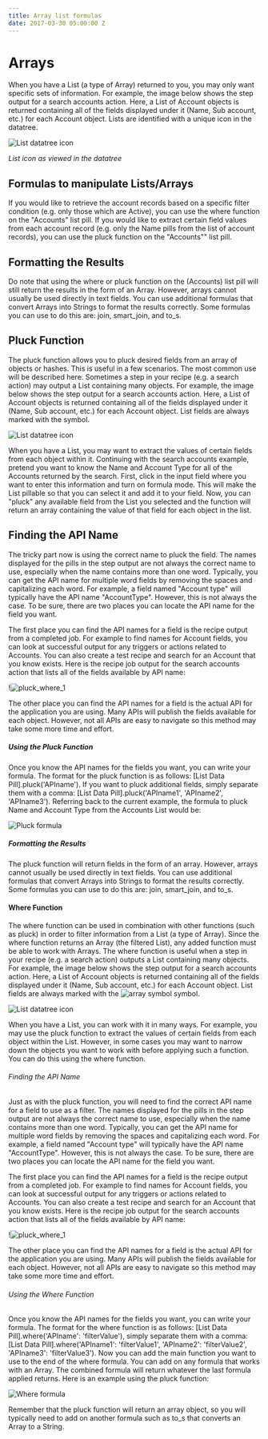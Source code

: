 ```yaml
---
title: Array list formulas
date: 2017-03-30 05:00:00 Z
---
```


# Arrays
When you have a List (a type of Array) returned to you, you may only want specific sets of information. For example, the image below shows the step output for a search accounts action. Here, a List of Account objects is returned containing all of the fields displayed under it (Name, Sub account, etc.) for each Account object. Lists are identified with a unique icon in the datatree.

![List datatree icon](/assets/images/formula-docs/accounts-list-icon.png)

*List icon as viewed in the datatree*

## Formulas to manipulate Lists/Arrays
If you would like to retrieve the account records based on a specific filter condition (e.g. only those which are Active), you can use the where function on the "Accounts" list pill. 
If you would like to extract certain field values from each account record (e.g. only the Name pills from the list of account records), you can use the pluck function on the "Accounts"" list pill. 

## Formatting the Results
Do note that using the where or pluck function on the (Accounts) list pill will still return the results in the form of an Array. However, arrays cannot usually be used directly in text fields. You can use additional formulas that convert Arrays into Strings to format the results correctly. Some formulas you can use to do this are: join, smart_join, and to_s.

## Pluck Function
The pluck function allows you to pluck desired fields from an array of objects or hashes. This is useful in a few scenarios. The most common use will be described here.
Sometimes a step in your recipe (e.g. a search action) may output a List containing many objects. For example, the image below shows the step output for a search accounts action. Here, a List of Account objects is returned containing all of the fields displayed under it (Name, Sub account, etc.) for each Account object. List fields are always marked with the symbol.

![List datatree icon](/assets/images/formula-docs/accounts-list-icon.png)

When you have a List, you may want to extract the values of certain fields from each object within it. Continuing with the search accounts example, pretend you want to know the Name and Account Type for all of the Accounts returned by the search.
First, click in the input field where you want to enter this information and turn on formula mode. This will make the List pillable so that you can select it and add it to your field. Now, you can "pluck" any available field from the List you selected and the function will return an array containing the value of that field for each object in the list.

## Finding the API Name
The tricky part now is using the correct name to pluck the field. The names displayed for the pills in the step output are not always the correct name to use, especially when the name contains more than one word. Typically, you can get the API name for multiple word fields by removing the spaces and capitalizing each word. For example, a field named "Account type" will typically have the API name "AccountType". However, this is not always the case. To be sure, there are two places you can locate the API name for the field you want.

The first place you can find the API names for a field is the recipe output from a completed job. For example to find names for Account fields, you can look at successful output for any triggers or actions related to Accounts. You can also create a test recipe and search for an Account that you know exists. Here is the recipe job output for the search accounts action that lists all of the fields available by API name:

!![pluck_where_1](/assets/images/formula-docs/pluck_where_2.png)

The other place you can find the API names for a field is the actual API for the application you are using. Many APIs will publish the fields available for each object. However, not all APIs are easy to navigate so this method may take some more time and effort.

##### Using the Pluck Function
Once you know the API names for the fields you want, you can write your formula. The format for the pluck function is as follows: [List Data Pill].pluck('APIname'). If you want to pluck additional fields, simply separate them with a comma: [List Data Pill].pluck('APIname1', 'APIname2', 'APIname3'). Referring back to the current example, the formula to pluck Name and Account Type from the Accounts List would be:

![Pluck formula](/assets/images/formula-docs/pluck-formula.png)

##### Formatting the Results
The pluck function will return fields in the form of an array. However, arrays cannot usually be used directly in text fields. You can use additional formulas that convert Arrays into Strings to format the results correctly. Some formulas you can use to do this are: join, smart_join, and to_s. 

#### Where Function
The where function can be used in combination with other functions (such as pluck) in order to filter information from a List (a type of Array). Since the where function returns an Array (the filtered List), any added function must be able to work with Arrays. The where function is useful when a step in your recipe (e.g. a search action) outputs a List containing many objects. For example, the image below shows the step output for a search accounts action. Here, a List of Account objects is returned containing all of the fields displayed under it (Name, Sub account, etc.) for each Account object. List fields are always marked with the ![array symbol](/assets/images/formula-docs/array_symbol.png) symbol. 

![List datatree icon](/assets/images/formula-docs/accounts-list-icon.png)

When you have a List, you can work with it in many ways. For example, you may use the pluck function to extract the values of certain fields from each object within the List. However, in some cases you may want to narrow down the objects you want to work with before applying such a function. You can do this using the where function.

###### Finding the API Name 
Just as with the pluck function, you will need to find the correct API name for a field to use as a filter. The names displayed for the pills in the step output are not always the correct name to use, especially when the name contains more than one word. Typically, you can get the API name for multiple word fields by removing the spaces and capitalizing each word. For example, a field named "Account type" will typically have the API name "AccountType". However, this is not always the case. To be sure, there are two places you can locate the API name for the field you want.

The first place you can find the API names for a field is the recipe output from a completed job. For example to find names for Account fields, you can look at successful output for any triggers or actions related to Accounts. You can also create a test recipe and search for an Account that you know exists. Here is the recipe job output for the search accounts action that lists all of the fields available by API name:

!![pluck_where_1](/assets/images/formula-docs/pluck_where_2.png)

The other place you can find the API names for a field is the actual API for the application you are using. Many APIs will publish the fields available for each object. However, not all APIs are easy to navigate so this method may take some more time and effort.

###### Using the Where Function
Once you know the API names for the fields you want, you can write your formula. The format for the where function is as follows: [List Data Pill].where('APIname': 'filterValue'), simply separate them with a comma: [List Data Pill].where('APIname1': 'filterValue1', 'APIname2': 'filterValue2', 'APIname3': 'filterValue3'). Now you can add the main function you want to use to the end of the where formula. You can add on any formula that works with an Array. The combined formula will return whatever the last formula applied returns. Here is an example using the pluck function:

![Where formula](/assets/images/formula-docs/where-formula.png)

Remember that the pluck function will return an array object, so you will typically need to add on another formula such as to_s that converts an Array to a String.